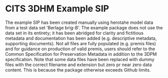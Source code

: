 # CITS 3DHM Example SIP
The example SIP has been created manually using herotahe model data from a test data set 'Berlage brig-B'. The example package does not use the data set in its entirety; it has been abridged for clarity and fictitious metadata and documentation has been added (e.g. descriptive metadata, supporting documents). Not all files are fully populated (e.g. premis files) and for guidance on production of valid premis, users should refer to the Common Specification for Preservation Metadata in addition to the 3DPM specification.
Note that some data files have been replaced with dummy files with the correct filename and extension but zero pr near zero data content. This is because the package otherwise exceeds Github limits.
